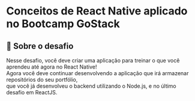 # Conceitos de React Native aplicado no Bootcamp GoStack

<h2> 🚀 Sobre o desafio </h2>
<p> Nesse desafio, você deve criar uma aplicação para treinar o que você aprendeu até agora no React Native!<br>
Agora você deve continuar desenvolvendo a aplicação que irá armazenar repositórios do seu portfólio, <br>
que você já desenvolveu o backend utilizando o Node.js, e no último desafio em ReactJS. </p>
